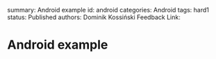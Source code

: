 summary: Android example
id: android
categories: Android
tags: hard1
status: Published 
authors: Dominik Kossiński
Feedback Link: 

# Android example
<!-- ------------------------ -->